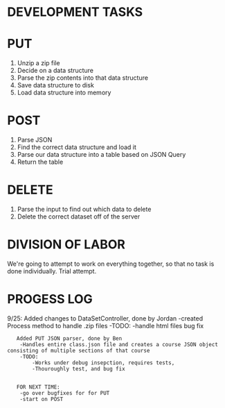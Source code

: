 # DEVELOPMENT TASKS

# PUT

1. Unzip a zip file
1. Decide on a data structure
1. Parse the zip contents into that data structure
1. Save data structure to disk
1. Load data structure into memory

# POST

1. Parse JSON	
1. Find the correct data structure and load it
1. Parse our data structure into a table based on JSON Query
1. Return the table

# DELETE

1. Parse the input to find out which data to delete
2. Delete the correct dataset off of the server

# DIVISION OF LABOR

We're going to attempt to work on everything together, so that no task is done individually. Trial attempt.

# PROGESS LOG

9/25:  Added changes to DataSetController, done by Jordan
		-created Process method to handle .zip files
		-TODO:
			-handle html files
			bug fix

	   Added PUT JSON parser, done by Ben
	    -Handles entire class.json file and creates a course JSON object consisting of multiple sections of that course
	    -TODO:
	    	-Works under debug insepction, requires tests,
	    	-Thouroughly test, and bug fix


	   FOR NEXT TIME:
	   	-go over bugfixes for for PUT
	   	-start on POST
